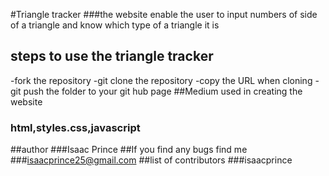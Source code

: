 #Triangle tracker
###the website enable the user to input numbers of side of a triangle and know which type of a triangle it is
## steps to use the triangle tracker
-fork the repository
-git clone the repository
-copy the URL when cloning
-git push the folder to your git hub page
##Medium used in creating the website
### html,styles.css,javascript
##author
###Isaac Prince
##If you find any bugs find me 
###isaacprince25@gmail.com
##list of contributors
###isaacprince

